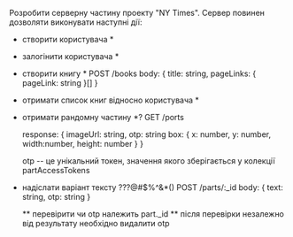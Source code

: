 Розробити серверну частину проекту "NY Times". Сервер повинен дозволяти виконувати наступні дії:
* створити користувача *
* залогінити користувача *
* створити книгу *
  POST /books
  body: {
   title: string,
   pageLinks: { pageLink: string }[]
  }
* отримати список книг відносно користувача *
* отримати рандомну частину *?
  GET /ports
  
  response: {
   imageUrl: string,
   otp: string
   box: { 
    x: number,
    y: number,
    width:number,
    height: number
   }
  }

  otp -- це унікальний токен, значення якого зберігається у колекції partAccessTokens
* надіслати варіант тексту ???@#$%^&*()
  POST /parts/:_id
  body: { text: string, otp: string }

  ** перевірити чи otp належить part._id
  ** після перевірки незалежно від результату необхідно видалити otp